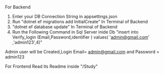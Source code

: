 For Backend


1) Enter your DB Connection String in appsettings.json
2) Run "dotnet ef migrations add InitialCreate" In Terminal of Backend
3) "dotnet ef database update" In Terminal of Backend
4) Run the Following Command in  Sql Server inide Db "insert into Verify_login  (Email,Password,identifier ) values( 'admin@gmail.com' ,'admin123',4)"


Admin user will be Created,Login Email= admin@gmail.com  and Password = admin123


For Frontend Read its Readme inside "/Study"

